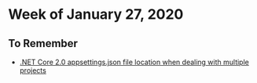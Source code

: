 # Week of January 27, 2020

## To Remember

* [.NET Core 2.0 appsettings.json file location when dealing with multiple projects](https://stackoverflow.com/questions/49886920/net-core-2-0-appsettings-json-file-location-when-dealing-with-multiple-projects)

